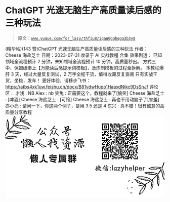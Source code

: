 # ChatGPT 光速无脑生产高质量读后感的三种玩法

> 原文：[`www.yuque.com/for_lazy/thfiu8/iqau0gghqga3b3y8`](https://www.yuque.com/for_lazy/thfiu8/iqau0gghqga3b3y8)

<ne-h2 id="52178ea1" data-lake-id="52178ea1"><ne-heading-ext><ne-heading-anchor></ne-heading-anchor><ne-heading-fold></ne-heading-fold></ne-heading-ext><ne-heading-content><ne-text id="u1cadb3b9">(精华帖)(143 赞)ChatGPT 光速无脑生产高质量读后感的三种玩法</ne-text></ne-heading-content></ne-h2> <ne-p id="u1faeda77" data-lake-id="u1faeda77"><ne-text id="u8506b4c0">作者： Cheese 海盐芝士</ne-text></ne-p> <ne-p id="ue6df51e0" data-lake-id="ue6df51e0"><ne-text id="u994640f3">日期：2023-07-31</ne-text></ne-p> <ne-p id="u9a7ed63b" data-lake-id="u9a7ed63b"><ne-text id="ud14e3b4d">收录于 AI 实战教程 合集</ne-text></ne-p> <ne-p id="u0bce2152" data-lake-id="u0bce2152"><ne-text id="uc52ebb7e" ne-bold="true">效果剧透</ne-text><ne-text id="uaccc7f21">：</ne-text></ne-p> <ne-p id="u61e7fda5" data-lake-id="u61e7fda5"><ne-text id="u4eda3512">已知领域全流程预计 2 分钟，未知领域全流程预计 10 分钟。高质量秒出。</ne-text></ne-p> <ne-p id="u58070327" data-lake-id="u58070327"><ne-text id="u857bef43">方式三中，保姆级奉上【万能读后感提示词模板】，及炼制模板的过程全拆解。</ne-text></ne-p> <ne-p id="udb99cd4f" data-lake-id="udb99cd4f"><ne-text id="ud1552f3b">本教程爆肝 3 天，经过大量反复测试，2 万字全程干货，值得收藏反复查阅</ne-text></ne-p> <ne-p id="ueb49f9a8" data-lake-id="ueb49f9a8"><ne-text id="u02ac82d0">只有实战干货，坐稳，发车！</ne-text></ne-p> <ne-p id="uaaa90c58" data-lake-id="uaaa90c58"><ne-text id="ude3d095f">更好体验，请移步飞书：</ne-text>[<ne-text id="u7669be4c" ne-underline="true">https://atbs4xk1uw.feishu.cn/docx/B81vdwHupo1HaaxdNikc9DsSnJf</ne-text>](https://atbs4xk1uw.feishu.cn/docx/B81vdwHupo1HaaxdNikc9DsSnJf)</ne-p> <ne-hole id="uadb049b5" data-lake-id="uadb049b5"><ne-card data-card-name="hr" data-card-type="block" id="heCey" data-event-boundary="card"><ne-p id="udf89da7a" data-lake-id="udf89da7a"><ne-text id="ub3d0debd">评论区：</ne-text></ne-p> <ne-p id="u7ab7cbef" data-lake-id="u7ab7cbef"><ne-text id="ub0f76505">才浅 : NB</ne-text> <ne-text id="uf37ec094">Alex : nb</ne-text> <ne-text id="u2f928b8f">笑兔 : 正需要这个，教程就来了[偷笑]</ne-text> <ne-text id="u867950b2">Cheese 海盐芝士 : [啤酒]</ne-text> <ne-text id="u6e1f4fed">Cheese 海盐芝士 : [可怜]</ne-text> <ne-text id="u0595f75e">Cheese 海盐芝士 : 再也不用动脑子了[害羞]</ne-text> <ne-text id="u6e752326">亦小亮 : 请问一下，你这两个例子，是用 3.5 还是 4</ne-text> <ne-text id="uc78f3827">东兴 : 真不错！很有诚意的高质量分享教程</ne-text></ne-p> <ne-p id="u1ba7e826" data-lake-id="u1ba7e826"><ne-card data-card-name="image" data-card-type="inline" id="O3a4i" data-event-boundary="card">![](img/894d30a529e7c37bcd3392323c99941c.png)  <ne-hole id="u108d8635" data-lake-id="u108d8635"><ne-card data-card-name="hr" data-card-type="block" id="YWDdc" data-event-boundary="card"></ne-card></ne-hole></ne-card></ne-p></ne-card></ne-hole>